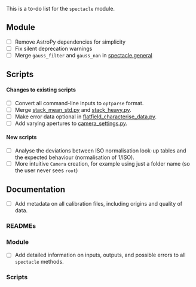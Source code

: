 This is a to-do list for the `spectacle` module.

## Module

- [ ] Remove AstroPy dependencies for simplicity
- [ ] Fix silent deprecation warnings
- [ ] Merge `gauss_filter` and `gauss_nan` in [spectacle.general](spectacle/general.py)

## Scripts

#### Changes to existing scripts
- [ ] Convert all command-line inputs to `optparse` format.
- [ ] Merge [stack_mean_std.py](tools/stack_mean_std.py) and [stack_heavy.py](tools/stack_heavy.py).
- [ ] Make error data optional in [flatfield_characterise_data.py](analysis/flatfield_characterise_data.py).
- [ ] Add varying apertures to [camera_settings.py](calibration/camera_settings.py).

#### New scripts
- [ ] Analyse the deviations between ISO normalisation look-up tables and the expected behaviour (normalisation of 1/ISO).
- [ ] More intuitive `Camera` creation, for example using just a folder name (so the user never sees `root`)

## Documentation

- [ ] Add metadata on all calibration files, including origins and quality of data.

### READMEs

### Module

- [ ] Add detailed information on inputs, outputs, and possible errors to all `spectacle` methods.

### Scripts
